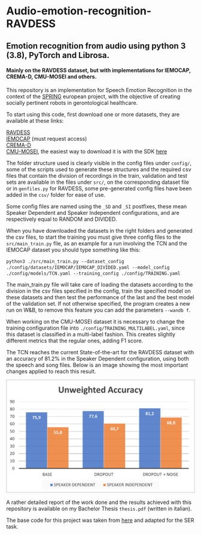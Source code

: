 # Audio-emotion-recognition-RAVDESS
 
## Emotion recognition from audio using python 3 (3.8), PyTorch and Librosa.
#### Mainly on the RAVDESS dataset, but with implementations for IEMOCAP, CREMA-D, CMU-MOSEI and others.

This repository is an implementation for Speech Emotion Recognition in the context of the [SPRING](https://spring-h2020.eu/) european project, with the objective of creating socially pertinent robots in gerontological healthcare.

To start using this code, first download one or more datasets, they are available at these links:

[RAVDESS](https://zenodo.org/record/1188976#.YPU9pkzOOUk)  
[IEMOCAP](https://sail.usc.edu/iemocap/) (must request access)  
[CREMA-D](https://github.com/CheyneyComputerScience/CREMA-D)  
[CMU-MOSEI](http://multicomp.cs.cmu.edu/resources/cmu-mosei-dataset/), the easiest way to download it is with the SDK [here](https://github.com/A2Zadeh/CMU-MultimodalSDK)  

The folder structure used is clearly visible in the config files under `config/`, some of the scripts used to generate these structures and the required csv files that contain the division of recordings in the train, validation and test sets are available in the files under `src/`, on the corresponding dataset file or in `genfiles.py` for RAVDESS, some pre-generated config files have been added in the `csv/` folder for ease of use.

Some config files are named using the `_SD` and `_SI` postfixes, these mean Speaker Dependent and Speaker Independent configurations, and are respectively equal to RANDOM and DIVIDED.

When you have downloaded the datasets in the right folders and generated the csv files, to start the training you must give three config files to the `src/main_train.py` file, as an example for a run involving the TCN and the IEMOCAP dataset you should type something like this:  
```
python3 ./src/main_train.py --dataset_config ./config/datasets/IEMOCAP/IEMOCAP_DIVIDED.yaml --model_config ./config/models/TCN.yaml --training_config ./config/TRAINING.yaml
```

The main_train.py file will take care of loading the datasets according to the division in the csv files specified in the config, train the specified model on these datasets and then test the performance of the last and the best model of the validation set. If not otherwise specified, the program creates a new run on W&B, to remove this feature you can add the parameters `--wandb f`.

When working on the CMU-MOSEI dataset it is necessary to change the training configuration file into `./config/TRAINING_MULTILABEL.yaml`, since this dataset is classified in a multi-label fashion. This creates slightly different metrics that the regular ones, adding F1 score.

The TCN reaches the current State-of-the-art for the RAVDESS dataset with an accuracy of 81.2% in the Speaker Dependent configuration, using both the speech and song files. Below is an image showing the most important changes applied to reach this result.

![Bar plot](/images/accuracies.png)


A rather detailed report of the work done and the results achieved with this repository is available on my Bachelor Thesis `thesis.pdf` (written in italian).

The base code for this project was taken from [here](https://github.com/VeroJulianaSchmalz/E2E-Sentence-Classification-on-Fluent-Speech-Commands) and adapted for the  SER task.
